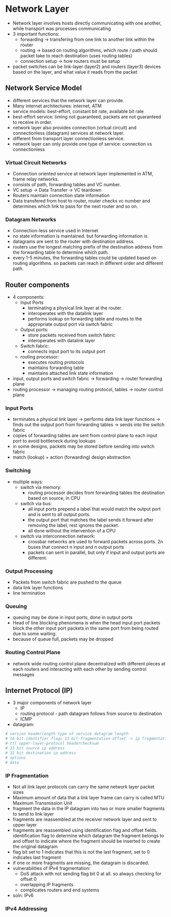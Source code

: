 # Network Layer

- Network layer involves hosts directly communicating with one another, while transport was processes communicating
- 3 important functions:
  - forwarding -> transfering from one link to another link within the router
  - routing -> based on routing algorithms, which route / path should packet take to reach destination (uses routing tables)
  - connection setup -> how routers must be setup
- packet switches can be link-layer (layer2) and routers (layer3) devices based on the layer, and what value it reads from the packet

## Network Service Model

- different services that the network layer can provide.
- Many internet architectures: internet, ATM
- service models: best-effort, constant bit rate, available bit rate
- best-effort service: timing not guaranteed, packets are not guaranteed to receive in order.
- network layer also provides connection (virtual circuit) and connectionless (datagram) services at network layer.
- different from transport layer connectionless service.
- network layer can only provide one type of service: connection vs connectionless

### Virtual Circuit Networks

- Connection oriented service at network layer implemented in ATM, frame relay networks.
- consists of path, forwarding tables and VC number.
- VC setup -> Data Transfer -> VC teardown
- Routers maintain connection state information
- Data transfered from host to router, router checks vc number and determines which link to pass for the next router and so on.

### Datagram Networks

- Connection-less service used in Internet
- no state information is maintained. but forwarding information is.
- datagrams are sent to the router with destination address.
- routers use the longest matching prefix of the destination address from the forwarding table to determine which path.
- every 1-5 minutes, the forwarding tables could be updated based on routing algorithms. so packets can reach in different order and different path.

## Router components

- 4 components:
  - Input Ports
    - terminating a physical link layer at the router.
    - interoperates with the datalink layer
    - performs lookup on forwarding table and routes to the appropriate output port via switch fabric
  - Output ports:
    - store packets received from switch fabric
    - interoperates with datalink layer
  - Switch fabric:
    - connects input port to its output port
  - routing processor:
    - executes routing protocols
    - maintains forwarding table
    - maintains attached link state information
- input, output ports and switch fabric -> forwarding -> router forwarding plane
- routing processor -> managing routing protocol, tables -> router control plane

### Input Ports

- terminates a physical link layer -> performs data link layer functions -> finds out the output port from forwarding tables -> sends into the switch fabric
- copies of forwarding tables are sent from control plane to each input port to avoid bottleneck during lookups
- in some designs, packets may be stored before sending into switch fabric
- match (lookup) + action (forwarding) design abstraction

### Switching

- multiple ways:
  - switch via memory:
    - routing processor decides from forwarding tables the destination based on source, in CPU
  - switch via bus:
    - all input ports prepend a label that would match the output port and is sent to all output ports.
    - the output port that matches the label sends it forward after removing the label, rest ignores the packet.
    - all done without the intervention of a CPU
  - switch via interconnection network:
    - crossbar networks are used to forward packets across ports. 2n buses that connect n input and n output ports
    - packets can sent in parallel, but only if input and output ports are different.

### Output Processing

- Packets from switch fabric are pushed to the queue
- data link layer functions
- line termination

### Queuing

- queuing may be done in input ports, done in output ports
- Head of line blocking phenomena is when the head input port packets block the other input port packets in the same port from being routed due to some waiting.
- because of queue full, packets may be dropped

### Routing Control Plane

- network wide routing control plane decentralized with different pieces at each routers and interacting with each other by sending control messages

## Internet Protocol (IP)

- 3 major components of network layer
  - IP
  - routing protocol - path datagram follows from source to destination
  - ICMP
- datagram:

```bash
# version headerlength type of service datagram length
# 16-bit-identifier flags 13-bit-fragmentation-offset -> ip fragmentation
# ttl upper-layer-protocol headerchecksum
# 32 bit source ip address
# 32 bit destination ip address
# options
# data
```

### IP Fragmentation

- Not all link layer protocols can carry the same network layer packet sizes
- Maximum amount of data that a link layer frame can carry is called MTU Maximum Transmission Unit
- fragment the data in the IP datagram into two or more smaller fragments to send to link layer
- fragments are reassembled at the receiver network layer and sent to upper layer
- fragments are reassembled using identification flag and offset fields. identification flag to determine which datagram the fragment belongs to and offset to indicate where the fragment should be inserted to create the original datagram
- flag bit set to 1 indicates that this is not the last fragment, set to 0 indicates last fragment
- if one or more fragments are missing, the datagram is discarded.
- vulnerabilities of IPv4 fragmentation:
  - DoS attack with not sending flag bit 0 at all. so always checking for offset 0
  - overlapping IP fragments
  - complicates routers and end systems
- soln: IPv6

### IPv4 Addressing
